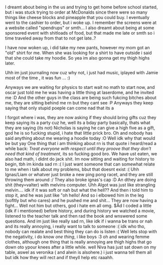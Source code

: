 I dreamt about being in the us and trying to get home before school started, but i was stuck trying to order at McDonalds since there were so many things like cheese blocks and pineapple that you could buy. I eventually went to the cashier to order, but i woke up. I remember the screens were at a website called "spendrups" or smth...
I also dreamt about being at some sponsored event with shitloads of food, but that made me late or smth so i time traveled away from that to not get late..?

I have now woken up, i did take my new pants, however my mom got an "old" shirt for me. When she was looking for a shirt to have outside i said that she could take my hoodie. So yea im also gonna get my thigh highs later.

Uhh im just journaling now cuz why not, i just had music,  iplayed with Jamie most of the time , it was fun ... :)

Anyways we are waiting for physics to start wait no math to start now, and oscar just told me he was having a little thing at laserdome, and he invited me :D
And the other guys in the class are being such fukcing bitches about me, they are sitting behind me rn but they cant see :P
Anyways they keep saying that only stupid poeple can come nad that its a 

I forgot where i was, they are now asking if they should bring gifts cuz they keep saying its a party cuz he, well its a bday party basically, thats what they are saying (its not)
Nicholas is saying he can give a high five as a gift, god he is so fucking stupid, i hate that little prick bro.
Oh and nobody has said anything about me wearing a hoodie today :O
Well idk why that would be but yay
One thing that i am thinking about rn is that quote i heard/read a while back:
*Treat everyone with respect until they proove that they don't need that kind of treatment*, its so fucking good bro.
We have ust eaten, we also had math, i didnt do jack shit. Im now sitting and waiting for history to begin, tbh im kinda sad rn :(
I just want someone that can somewhat relate to me when i talk about my problems, bbut that doesnt exist :(
Uhh Ignas/Liam or whatver just broke a new ping pong racet, and they are still throwing them around :/
They also broke ignas's cap :D
An dthey are doing shit (they=valter) with melvins computer.
Uhh Algot was just like strangling melvin.... idk if it was soft or nah but what the hell??
And then i told him to stop it, and he was just like "oh hello!
And so i elbowed him in the leg (sofltly but who cares) and he pushed me and shit...
They are now having a fight... Well not him but others, god i hate em all omg.
$Åd
I coded a little (idk if i mentioned) before history, and during history we watched a movie, listened to the teacher talk and then rad the book and wnswered some questions.
And im just like really sad rn, like idk if i wanna be trans or nah and its really annoying, i really want to talk to someone :( idk who tho, nobody can realate and best thing they can do is listen :(
Well lets stop with the negativity, i do know *one thing*, i like boys :3 oh and wearing femme clothes, although one thing that is really annoying are thigh highs that go down oto ypour knees after a little while.
well Niva has just sat down on my table, aswel as veronika ( and alwin is alsohere.) i just wanna tell them all but idk how they will rect and if theyll help etc raaahh.
